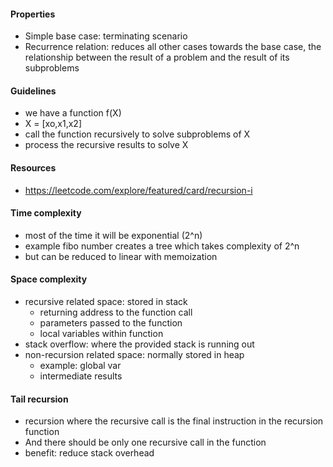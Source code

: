 #### Properties
- Simple base case: terminating scenario
- Recurrence relation: reduces all other cases towards the base case, the relationship between the result of a problem and the result of its subproblems

#### Guidelines
- we have a function f(X)
- X = [xo,x1,x2]
- call the function recursively to solve subproblems of X
- process the recursive results to solve X

#### Resources
- https://leetcode.com/explore/featured/card/recursion-i

#### Time complexity
- most of the time it will be exponential (2^n)
- example fibo number creates a tree which takes complexity of 2^n
- but can be reduced to linear with memoization

#### Space complexity
- recursive related space: stored in stack
  - returning address to the function call
  - parameters passed to the function
  - local variables within function 
- stack overflow: where the provided stack is running out
- non-recursion related space: normally stored in heap
  - example: global var
  - intermediate results


#### Tail recursion
- recursion where the recursive call is the final instruction in the recursion function
- And there should be only one recursive call in the function
- benefit: reduce stack overhead